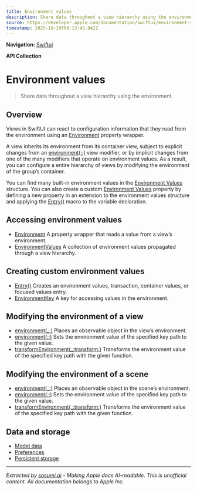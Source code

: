 ```yaml
---
title: Environment values
description: Share data throughout a view hierarchy using the environment.
source: https://developer.apple.com/documentation/swiftui/environment-values
timestamp: 2025-10-29T00:13:45.842Z
---
```


**Navigation:** [Swiftui](/documentation/swiftui)

**API Collection**

# Environment values

> Share data throughout a view hierarchy using the environment.

## Overview

Views in SwiftUI can react to configuration information that they read from the environment using an [Environment](/documentation/swiftui/environment) property wrapper.



A view inherits its environment from its container view, subject to explicit changes from an [environment(_:_:)](/documentation/swiftui/view/environment(_:_:)) view modifier, or by implicit changes from one of the many modifiers that operate on environment values. As a result, you can configure a entire hierarchy of views by modifying the environment of the group’s container.

You can find many built-in environment values in the [Environment Values](/documentation/swiftui/environmentvalues) structure. You can also create a custom [Environment Values](/documentation/swiftui/environmentvalues) property by defining a new property in an extension to the environment values structure and applying the [Entry()](/documentation/swiftui/entry()) macro to the variable declaration.

## Accessing environment values

- [Environment](/documentation/swiftui/environment) A property wrapper that reads a value from a view’s environment.
- [EnvironmentValues](/documentation/swiftui/environmentvalues) A collection of environment values propagated through a view hierarchy.

## Creating custom environment values

- [Entry()](/documentation/swiftui/entry()) Creates an environment values, transaction, container values, or focused values entry.
- [EnvironmentKey](/documentation/swiftui/environmentkey) A key for accessing values in the environment.

## Modifying the environment of a view

- [environment(_:)](/documentation/swiftui/view/environment(_:)) Places an observable object in the view’s environment.
- [environment(_:_:)](/documentation/swiftui/view/environment(_:_:)) Sets the environment value of the specified key path to the given value.
- [transformEnvironment(_:transform:)](/documentation/swiftui/view/transformenvironment(_:transform:)) Transforms the environment value of the specified key path with the given function.

## Modifying the environment of a scene

- [environment(_:)](/documentation/swiftui/scene/environment(_:)) Places an observable object in the scene’s environment.
- [environment(_:_:)](/documentation/swiftui/scene/environment(_:_:)) Sets the environment value of the specified key path to the given value.
- [transformEnvironment(_:transform:)](/documentation/swiftui/scene/transformenvironment(_:transform:)) Transforms the environment value of the specified key path with the given function.

## Data and storage

- [Model data](/documentation/swiftui/model-data)
- [Preferences](/documentation/swiftui/preferences)
- [Persistent storage](/documentation/swiftui/persistent-storage)

---

*Extracted by [sosumi.ai](https://sosumi.ai) - Making Apple docs AI-readable.*
*This is unofficial content. All documentation belongs to Apple Inc.*

